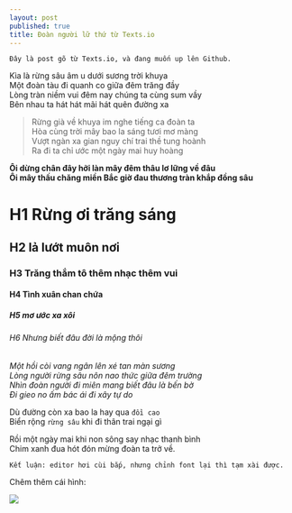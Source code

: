 ```yaml
---
layout: post
published: true
title: Đoàn người lữ thứ từ Texts.io
---
```


~~~~~~~~~~~~~~~~~~~~~~~~~~~~~~~~~~~~~~~~~~~~~~~~~~~~~~~~~~~~~~~~~~~~~~~~~~~~~~~~
Đây là post gõ từ Texts.io, và đang muốn up lên Github.
~~~~~~~~~~~~~~~~~~~~~~~~~~~~~~~~~~~~~~~~~~~~~~~~~~~~~~~~~~~~~~~~~~~~~~~~~~~~~~~~

Kìa là rừng sâu âm u dưới sương trời khuya  
Một đoàn tàu đi quanh co giữa đêm trăng đầy  
Lòng tràn niềm vui đêm nay chúng ta cùng sum vầy  
Bên nhau ta hát hát mãi hát quên đường xa

>   Rừng già về khuya im nghe tiếng ca đoàn ta  
>   Hòa cùng trời mây bao la sáng tươi mơ màng  
>   Vượt ngàn xa gian nguy chí trai thề tung hoành  
>   Ra đi ta chỉ ước một ngày mai huy hoàng

**Ôi dừng chân đây hỡi làn mây đêm thâu lơ lững về đâu**  
**Ôi mây thấu chăng miền Bắc giờ đau thương tràn khắp đồng sâu**

H1 Rừng ơi trăng sáng
=====================

H2 lả lướt muôn nơi
-------------------

### H3 Trăng thắm tô thêm nhạc thêm vui

#### H4 Tình xuân chan chứa

##### H5 mơ ước xa xôi

###### H6 Nhưng biết đâu đời là mộng thôi

*Một hồi còi vang ngân lên xé tan màn sương*  
*Lòng người rừng sâu nôn nao thức giữa đêm trường*  
*Nhìn đoàn người đi miên mang biết đâu là bến bờ*  
*Đi gieo no ấm bác ái đi xây tự do*

Dù đường còn xa bao la hay qua `đồi cao`  
Biển rộng `rừng sâu` khi đi thân trai ngại gì

Rồi một ngày mai khi non sông say nhạc thanh bình  
Chim xanh đua hót đón mừng đoàn ta trở về.

~~~~~~~~~~~~~~~~~~~~~~~~~~~~~~~~~~~~~~~~~~~~~~~~~~~~~~~~~~~~~~~~~~~~~~~~~~~~~~~~
Kết luận: editor hơi cùi bắp, nhưng chỉnh font lại thì tạm xài được.
~~~~~~~~~~~~~~~~~~~~~~~~~~~~~~~~~~~~~~~~~~~~~~~~~~~~~~~~~~~~~~~~~~~~~~~~~~~~~~~~

Chêm thêm cái hình:

![](<../images/radcliffe-camera.jpg>)
